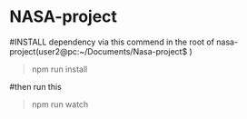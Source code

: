 # NASA-project

#INSTALL dependency via this commend in the root of nasa-project(user2@pc:~/Documents/Nasa-project$ )
>npm run install

#then run this
>npm run watch
